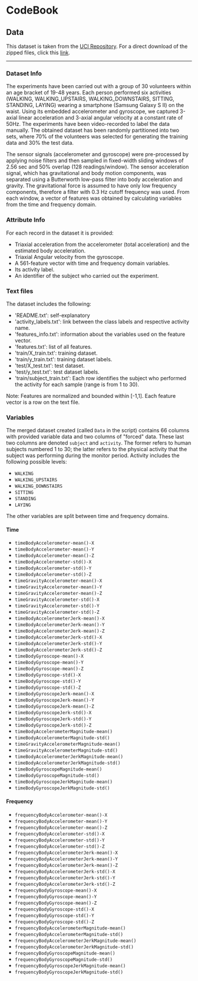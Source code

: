 # CodeBook

## Data
This dataset is taken from the [UCI Repository](http://archive.ics.uci.edu/ml/datasets/Human+Activity+Recognition+Using+Smartphones).  For a direct download of the zipped files, click this [link](https://d396qusza40orc.cloudfront.net/getdata%2Fprojectfiles%2FUCI%20HAR%20Dataset.zip).

- - -

### Dataset Info
The experiments have been carried out with a group of 30 volunteers within an age bracket of 19-48 years. Each person performed six activities (WALKING, WALKING_UPSTAIRS, WALKING_DOWNSTAIRS, SITTING, STANDING, LAYING) wearing a smartphone (Samsung Galaxy S II) on the waist. Using its embedded accelerometer and gyroscope, we captured 3-axial linear acceleration and 3-axial angular velocity at a constant rate of 50Hz. The experiments have been video-recorded to label the data manually. The obtained dataset has been randomly partitioned into two sets, where 70% of the volunteers was selected for generating the training data and 30% the test data.

The sensor signals (accelerometer and gyroscope) were pre-processed by applying noise filters and then sampled in fixed-width sliding windows of 2.56 sec and 50% overlap (128 readings/window). The sensor acceleration signal, which has gravitational and body motion components, was separated using a Butterworth low-pass filter into body acceleration and gravity. The gravitational force is assumed to have only low frequency components, therefore a filter with 0.3 Hz cutoff frequency was used. From each window, a vector of features was obtained by calculating variables from the time and frequency domain.

### Attribute Info
For each record in the dataset it is provided:
* Triaxial acceleration from the accelerometer (total acceleration) and the estimated body acceleration.
* Triaxial Angular velocity from the gyroscope.
* A 561-feature vector with time and frequency domain variables.
* Its activity label.
* An identifier of the subject who carried out the experiment.

### Text files
The dataset includes the following:

* 'README.txt': self-explanatory
* 'activity_labels.txt': link between the class labels and respective activity name.
* 'features_info.txt': information about the variables used on the feature vector.
* 'features.txt': list of all features.
* 'train/X_train.txt': training dataset.
* 'train/y_train.txt': training dataset labels.
* 'test/X_test.txt': test dataset.
* 'test/y_test.txt': test dataset labels.
* 'train/subject_train.txt': Each row identifies the subject who performed the activity for each sample (range is from 1 to 30).

Note: Features are normalized and bounded within [-1,1]. Each feature vector is a row on the text file.

### Variables
The merged dataset created (called `Data` in the script) contains 66 columns with provided variable data and two columns of "forced" data.  These last two columns are denoted `subject` and `activity`.  The former refers to human subjects numbered 1 to 30; the latter refers to the physical activity that the subject was performing during the monitor period.  Activity includes the following possible levels:

* `WALKING`
* `WALKING_UPSTAIRS`
* `WALKING_DOWNSTAIRS`
* `SITTING`
* `STANDING`
* `LAYING`

The other variables are split between time and frequency domains.

#### Time

* `timeBodyAccelerometer-mean()-X`
* `timeBodyAccelerometer-mean()-Y`              
* `timeBodyAccelerometer-mean()-Z`
* `timeBodyAccelerometer-std()-X`
* `timeBodyAccelerometer-std()-Y`
* `timeBodyAccelerometer-std()-Z`
* `timeGravityAccelerometer-mean()-X`        
* `timeGravityAccelerometer-mean()-Y`            
* `timeGravityAccelerometer-mean()-Z`
* `timeGravityAccelerometer-std()-X`            
* `timeGravityAccelerometer-std()-Y`  
* `timeGravityAccelerometer-std()-Z`
* `timeBodyAccelerometerJerk-mean()-X`
* `timeBodyAccelerometerJerk-mean()-Y`
* `timeBodyAccelerometerJerk-mean()-Z`
* `timeBodyAccelerometerJerk-std()-X`
* `timeBodyAccelerometerJerk-std()-Y`
* `timeBodyAccelerometerJerk-std()-Z`
* `timeBodyGyroscope-mean()-X`
* `timeBodyGyroscope-mean()-Y`
* `timeBodyGyroscope-mean()-Z`                
* `timeBodyGyroscope-std()-X`                     
* `timeBodyGyroscope-std()-Y`
* `timeBodyGyroscope-std()-Z`
* `timeBodyGyroscopeJerk-mean()-X`                
* `timeBodyGyroscopeJerk-mean()-Y`
* `timeBodyGyroscopeJerk-mean()-Z`
* `timeBodyGyroscopeJerk-std()-X`
* `timeBodyGyroscopeJerk-std()-Y`             
* `timeBodyGyroscopeJerk-std()-Z`                 
* `timeBodyAccelerometerMagnitude-mean()`          
* `timeBodyAccelerometerMagnitude-std()`          
* `timeGravityAccelerometerMagnitude-mean()`    
* `timeGravityAccelerometerMagnitude-std()`
* `timeBodyAccelerometerJerkMagnitude-mean()`
* `timeBodyAccelerometerJerkMagnitude-std()`      
* `timeBodyGyroscopeMagnitude-mean()`    
* `timeBodyGyroscopeMagnitude-std()`
* `timeBodyGyroscopeJerkMagnitude-mean()`
* `timeBodyGyroscopeJerkMagnitude-std()`   


#### Frequency           
* `frequencyBodyAccelerometer-mean()-X`
* `frequencyBodyAccelerometer-mean()-Y`
* `frequencyBodyAccelerometer-mean()-Z`
* `frequencyBodyAccelerometer-std()-X`
* `frequencyBodyAccelerometer-std()-Y`
* `frequencyBodyAccelerometer-std()-Z`            
* `frequencyBodyAccelerometerJerk-mean()-X`   
* `frequencyBodyAccelerometerJerk-mean()-Y`       
* `frequencyBodyAccelerometerJerk-mean()-Z`        
* `frequencyBodyAccelerometerJerk-std()-X`        
* `frequencyBodyAccelerometerJerk-std()-Y`         
* `frequencyBodyAccelerometerJerk-std()-Z`        
* `frequencyBodyGyroscope-mean()-X`          
* `frequencyBodyGyroscope-mean()-Y`               
* `frequencyBodyGyroscope-mean()-Z`                
* `frequencyBodyGyroscope-std()-X`                
* `frequencyBodyGyroscope-std()-Y`                 
* `frequencyBodyGyroscope-std()-Z`                
* `frequencyBodyAccelerometerMagnitude-mean()`
* `frequencyBodyAccelerometerMagnitude-std()`     
* `frequencyBodyAccelerometerJerkMagnitude-mean()`
* `frequencyBodyAccelerometerJerkMagnitude-std()`
* `frequencyBodyGyroscopeMagnitude-mean()`   
* `frequencyBodyGyroscopeMagnitude-std()`         
* `frequencyBodyGyroscopeJerkMagnitude-mean()`
* `frequencyBodyGyroscopeJerkMagnitude-std()`
